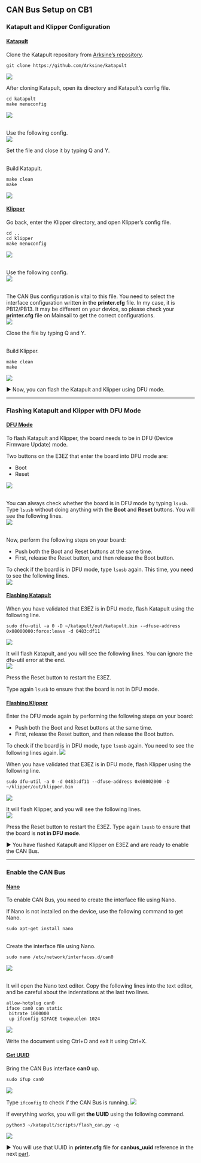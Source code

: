 ## CAN Bus Setup on CB1
### Katapult and Klipper Configuration
#### <ins>Katapult</ins>
Clone the Katapult repository from [Arksine’s repository](https://github.com/Arksine/katapult "Arksine's Katapult Repository").
```
git clone https://github.com/Arksine/katapult
```
![](https://github.com/CanBayraktarkatal/MantaE3EZ-with-CB1-and-HermitCrab2-CANBus-setup-for-Ender3Pro/blob/main/Images/31.png)

After cloning Katapult, open its directory and Katapult’s config file.
```
cd katapult
make menuconfig
```
![](https://github.com/CanBayraktarkatal/MantaE3EZ-with-CB1-and-HermitCrab2-CANBus-setup-for-Ender3Pro/blob/main/Images/32.png)

\
Use the following config.\
![](https://github.com/CanBayraktarkatal/MantaE3EZ-with-CB1-and-HermitCrab2-CANBus-setup-for-Ender3Pro/blob/main/Images/33.png)

Set the file and close it by typing Q and Y.

\
Build Katapult.
```
make clean
make
```
![](https://github.com/CanBayraktarkatal/MantaE3EZ-with-CB1-and-HermitCrab2-CANBus-setup-for-Ender3Pro/blob/main/Images/34.png)

#### <ins>Klipper</ins>
Go back, enter the Klipper directory, and open Klipper’s config file.
```
cd ..
cd klipper
make menuconfig
```
![](https://github.com/CanBayraktarkatal/MantaE3EZ-with-CB1-and-HermitCrab2-CANBus-setup-for-Ender3Pro/blob/main/Images/35.png)

\
Use the following config.\
![](https://github.com/CanBayraktarkatal/MantaE3EZ-with-CB1-and-HermitCrab2-CANBus-setup-for-Ender3Pro/blob/main/Images/36.png)

\
The CAN Bus configuration is vital to this file. You need to select the interface configuration written in the **printer.cfg** file. In my case, it is PB12/PB13. It may be different on your device, so please check your **printer.cfg** file on Mainsail to get the correct configurations.\
![](https://github.com/CanBayraktarkatal/MantaE3EZ-with-CB1-and-HermitCrab2-CANBus-setup-for-Ender3Pro/blob/main/Images/37.png)

Close the file by typing Q and Y.

\
Build Klipper.
```
make clean
make
```
![](https://github.com/CanBayraktarkatal/MantaE3EZ-with-CB1-and-HermitCrab2-CANBus-setup-for-Ender3Pro/blob/main/Images/38.png)

:arrow_forward: Now, you can flash the Katapult and Klipper using DFU mode.

---

### Flashing Katapult and Klipper with DFU Mode
#### <ins>DFU Mode</ins>

To flash Katapult and Klipper, the board needs to be in DFU (Device Firmware Update) mode.

Two buttons on the E3EZ that enter the board into DFU mode are:
- Boot
- Reset

![](https://github.com/CanBayraktarkatal/MantaE3EZ-with-CB1-and-HermitCrab2-CANBus-setup-for-Ender3Pro/blob/main/Images/39.png)

\
You can always check whether the board is in DFU mode by typing `lsusb`.
Type `lsusb` without doing anything with the **Boot** and **Reset** buttons.
You will see the following lines.\
![](https://github.com/CanBayraktarkatal/MantaE3EZ-with-CB1-and-HermitCrab2-CANBus-setup-for-Ender3Pro/blob/main/Images/40.png)

\
Now, perform the following steps on your board:
- Push both the Boot and Reset buttons at the same time.
- First, release the Reset button, and then release the Boot button.

To check if the board is in DFU mode, type `lsusb` again.
This time, you need to see the following lines.\
![](https://github.com/CanBayraktarkatal/MantaE3EZ-with-CB1-and-HermitCrab2-CANBus-setup-for-Ender3Pro/blob/main/Images/41.png)

#### <ins>Flashing Katapult</ins>
When you have validated that E3EZ is in DFU mode, flash Katapult using the following line.
```
sudo dfu-util -a 0 -D ~/katapult/out/katapult.bin --dfuse-address 0x08000000:force:leave -d 0483:df11
```
![](https://github.com/CanBayraktarkatal/MantaE3EZ-with-CB1-and-HermitCrab2-CANBus-setup-for-Ender3Pro/blob/main/Images/42.png)

It will flash Katapult, and you will see the following lines.
You can ignore the dfu-util error at the end.\
![](https://github.com/CanBayraktarkatal/MantaE3EZ-with-CB1-and-HermitCrab2-CANBus-setup-for-Ender3Pro/blob/main/Images/43.png)

Press the Reset button to restart the E3EZ.

Type again `lsusb` to ensure that the board is not in DFU mode.

#### <ins>Flashing Klipper</ins>
Enter the DFU mode again by performing the following steps on your board:
- Push both the Boot and Reset buttons at the same time.
- First, release the Reset button, and then release the Boot button.

To check if the board is in DFU mode, type `lsusb` again.
You need to see the following lines again.
![](https://github.com/CanBayraktarkatal/MantaE3EZ-with-CB1-and-HermitCrab2-CANBus-setup-for-Ender3Pro/blob/main/Images/41.png)

When you have validated that E3EZ is in DFU mode, flash Klipper using the following line.
```
sudo dfu-util -a 0 -d 0483:df11 --dfuse-address 0x08002000 -D ~/klipper/out/klipper.bin
```
![](https://github.com/CanBayraktarkatal/MantaE3EZ-with-CB1-and-HermitCrab2-CANBus-setup-for-Ender3Pro/blob/main/Images/44.png)

It will flash Klipper, and you will see the following lines.\
![](https://github.com/CanBayraktarkatal/MantaE3EZ-with-CB1-and-HermitCrab2-CANBus-setup-for-Ender3Pro/blob/main/Images/45.png)

Press the Reset button to restart the E3EZ.
Type again `lsusb` to ensure that the board is **not in DFU mode**.

:arrow_forward: You have flashed Katapult and Klipper on E3EZ and are ready to enable the CAN Bus.

---

### Enable the CAN Bus
#### <ins>Nano</ins>
To enable CAN Bus, you need to create the interface file using Nano.

If Nano is not installed on the device, use the following command to get Nano.
```
sudo apt-get install nano
```

\
Create the interface file using Nano.
```
sudo nano /etc/network/interfaces.d/can0
```
![](https://github.com/CanBayraktarkatal/MantaE3EZ-with-CB1-and-HermitCrab2-CANBus-setup-for-Ender3Pro/blob/main/Images/46.png)

\
It will open the Nano text editor.
Copy the following lines into the text editor, and be careful about the indentations at the last two lines.
```
allow-hotplug can0
iface can0 can static
 bitrate 1000000
 up ifconfig $IFACE txqueuelen 1024
```
![](https://github.com/CanBayraktarkatal/MantaE3EZ-with-CB1-and-HermitCrab2-CANBus-setup-for-Ender3Pro/blob/main/Images/47.png)

Write the document using Ctrl+O and exit it using Ctrl+X.

#### <ins>Get UUID</ins>
Bring the CAN Bus interface **can0** up.
```
sudo ifup can0
```
![](https://github.com/CanBayraktarkatal/MantaE3EZ-with-CB1-and-HermitCrab2-CANBus-setup-for-Ender3Pro/blob/main/Images/48.png)


Type `ifconfig` to check if the CAN Bus is running.
![](https://github.com/CanBayraktarkatal/MantaE3EZ-with-CB1-and-HermitCrab2-CANBus-setup-for-Ender3Pro/blob/main/Images/49.png)

If everything works, you will get **the UUID** using the following command.
```
python3 ~/katapult/scripts/flash_can.py -q
```
![](https://github.com/CanBayraktarkatal/MantaE3EZ-with-CB1-and-HermitCrab2-CANBus-setup-for-Ender3Pro/blob/main/Images/50.png)

:arrow_forward: You will use that UUID in **printer.cfg** file for **canbus_uuid** reference in the next [part](https://github.com/CanBayraktarkatal/MantaE3EZ-with-CB1-and-HermitCrab2-CANBus-setup-for-Ender3Pro/blob/main/Connect%20Hermit%20Crab%20V2.0%20to%20E3EZ.md "Connect Hermit Crab V2.0 to E3EZ").

